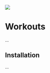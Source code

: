 ![](https://travis-ci.org/luchkonikita/workouts.svg?branch=master)

# Workouts
...

## Installation
...
